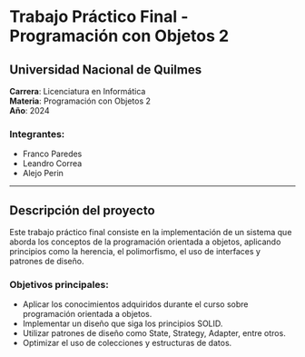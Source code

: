 
# Trabajo Práctico Final - Programación con Objetos 2

## Universidad Nacional de Quilmes  
**Carrera**: Licenciatura en Informática  
**Materia**: Programación con Objetos 2  
**Año**: 2024

### Integrantes:
- Franco Paredes
- Leandro Correa
- Alejo Perin

---

## Descripción del proyecto

Este trabajo práctico final consiste en la implementación de un sistema que aborda los conceptos de la programación orientada a objetos, aplicando principios como la herencia, el polimorfismo, el uso de interfaces y patrones de diseño.

### Objetivos principales:
- Aplicar los conocimientos adquiridos durante el curso sobre programación orientada a objetos.
- Implementar un diseño que siga los principios SOLID.
- Utilizar patrones de diseño como State, Strategy, Adapter, entre otros.
- Optimizar el uso de colecciones y estructuras de datos.





